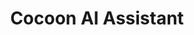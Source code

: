 ---
title: Cocoon AI Assistant
emoji: 🧠
colorFrom: blue
colorTo: pink
sdk: gradio
app_file: app.py
pinned: false
license: mit
---